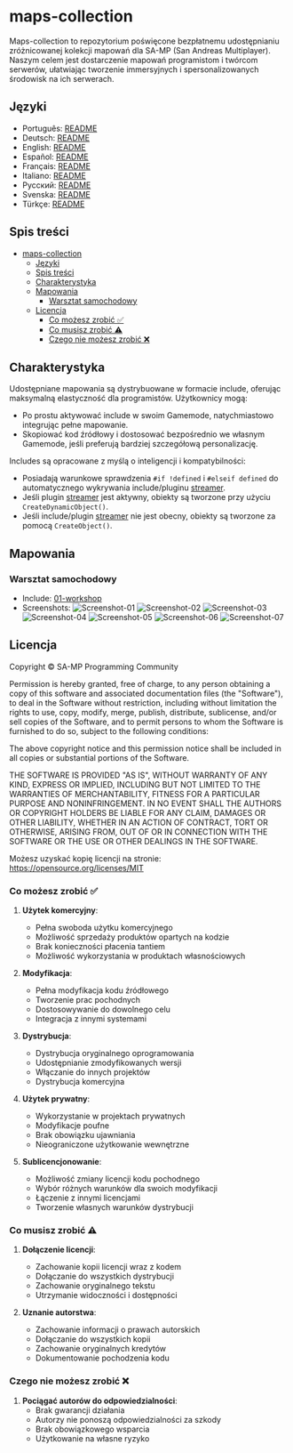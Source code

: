 # maps-collection

Maps-collection to repozytorium poświęcone bezpłatnemu udostępnianiu zróżnicowanej kolekcji mapowań dla SA-MP (San Andreas Multiplayer). Naszym celem jest dostarczenie mapowań programistom i twórcom serwerów, ułatwiając tworzenie immersyjnych i spersonalizowanych środowisk na ich serwerach.

## Języki

- Português: [README](../../)
- Deutsch: [README](../Deutsch/README.md)
- English: [README](../English/README.md)
- Español: [README](../Espanol/README.md)
- Français: [README](../Francais/README.md)
- Italiano: [README](../Italiano/README.md)
- Русский: [README](../Русский/README.md)
- Svenska: [README](../Svenska/README.md)
- Türkçe: [README](../Turkce/README.md)

## Spis treści

- [maps-collection](#maps-collection)
  - [Języki](#języki)
  - [Spis treści](#spis-treści)
  - [Charakterystyka](#charakterystyka)
  - [Mapowania](#mapowania)
    - [Warsztat samochodowy](#warsztat-samochodowy)
  - [Licencja](#licencja)
    - [Co możesz zrobić ✅](#co-możesz-zrobić-)
    - [Co musisz zrobić ⚠️](#co-musisz-zrobić-️)
    - [Czego nie możesz zrobić ❌](#czego-nie-możesz-zrobić-)

## Charakterystyka

Udostępniane mapowania są dystrybuowane w formacie include, oferując maksymalną elastyczność dla programistów. Użytkownicy mogą:

- Po prostu aktywować include w swoim Gamemode, natychmiastowo integrując pełne mapowanie.
- Skopiować kod źródłowy i dostosować bezpośrednio we własnym Gamemode, jeśli preferują bardziej szczegółową personalizację.

Includes są opracowane z myślą o inteligencji i kompatybilności:

- Posiadają warunkowe sprawdzenia `#if !defined` i `#elseif defined` do automatycznego wykrywania include/pluginu [streamer](https://github.com/samp-incognito/samp-streamer-plugin).
- Jeśli plugin [streamer](https://github.com/samp-incognito/samp-streamer-plugin) jest aktywny, obiekty są tworzone przy użyciu `CreateDynamicObject()`.
- Jeśli include/plugin [streamer](https://github.com/samp-incognito/samp-streamer-plugin) nie jest obecny, obiekty są tworzone za pomocą `CreateObject()`.

## Mapowania

### Warsztat samochodowy

- Include: [01-workshop](../../maps-sources/01-workshop.inc)
- Screenshots:
  ![Screenshot-01](../../screenshots/01-workshop/01.png)
  ![Screenshot-02](../../screenshots/01-workshop/02.png)
  ![Screenshot-03](../../screenshots/01-workshop/03.png)
  ![Screenshot-04](../../screenshots/01-workshop/04.png)
  ![Screenshot-05](../../screenshots/01-workshop/05.png)
  ![Screenshot-06](../../screenshots/01-workshop/06.png)
  ![Screenshot-07](../../screenshots/01-workshop/07.png)

## Licencja

Copyright © SA-MP Programming Community

Permission is hereby granted, free of charge, to any person obtaining a copy
of this software and associated documentation files (the "Software"), to deal
in the Software without restriction, including without limitation the rights
to use, copy, modify, merge, publish, distribute, sublicense, and/or sell
copies of the Software, and to permit persons to whom the Software is
furnished to do so, subject to the following conditions:

The above copyright notice and this permission notice shall be included in all
copies or substantial portions of the Software.

THE SOFTWARE IS PROVIDED "AS IS", WITHOUT WARRANTY OF ANY KIND, EXPRESS OR
IMPLIED, INCLUDING BUT NOT LIMITED TO THE WARRANTIES OF MERCHANTABILITY,
FITNESS FOR A PARTICULAR PURPOSE AND NONINFRINGEMENT. IN NO EVENT SHALL THE
AUTHORS OR COPYRIGHT HOLDERS BE LIABLE FOR ANY CLAIM, DAMAGES OR OTHER
LIABILITY, WHETHER IN AN ACTION OF CONTRACT, TORT OR OTHERWISE, ARISING FROM,
OUT OF OR IN CONNECTION WITH THE SOFTWARE OR THE USE OR OTHER DEALINGS IN THE
SOFTWARE.

Możesz uzyskać kopię licencji na stronie:
https://opensource.org/licenses/MIT

### Co możesz zrobić ✅

1. **Użytek komercyjny**: 
   - Pełna swoboda użytku komercyjnego
   - Możliwość sprzedaży produktów opartych na kodzie
   - Brak konieczności płacenia tantiem
   - Możliwość wykorzystania w produktach własnościowych

2. **Modyfikacja**: 
   - Pełna modyfikacja kodu źródłowego
   - Tworzenie prac pochodnych
   - Dostosowywanie do dowolnego celu
   - Integracja z innymi systemami

3. **Dystrybucja**: 
   - Dystrybucja oryginalnego oprogramowania
   - Udostępnianie zmodyfikowanych wersji
   - Włączanie do innych projektów
   - Dystrybucja komercyjna

4. **Użytek prywatny**: 
   - Wykorzystanie w projektach prywatnych
   - Modyfikacje poufne
   - Brak obowiązku ujawniania
   - Nieograniczone użytkowanie wewnętrzne

5. **Sublicencjonowanie**: 
   - Możliwość zmiany licencji kodu pochodnego
   - Wybór różnych warunków dla swoich modyfikacji
   - Łączenie z innymi licencjami
   - Tworzenie własnych warunków dystrybucji

### Co musisz zrobić ⚠️

1. **Dołączenie licencji**: 
   - Zachowanie kopii licencji wraz z kodem
   - Dołączanie do wszystkich dystrybucji
   - Zachowanie oryginalnego tekstu
   - Utrzymanie widoczności i dostępności

2. **Uznanie autorstwa**: 
   - Zachowanie informacji o prawach autorskich
   - Dołączanie do wszystkich kopii
   - Zachowanie oryginalnych kredytów
   - Dokumentowanie pochodzenia kodu

### Czego nie możesz zrobić ❌

1. **Pociągać autorów do odpowiedzialności**: 
   - Brak gwarancji działania
   - Autorzy nie ponoszą odpowiedzialności za szkody
   - Brak obowiązkowego wsparcia
   - Użytkowanie na własne ryzyko